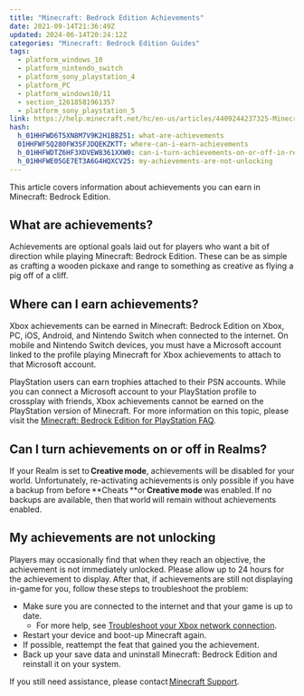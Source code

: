 ```yaml
---
title: "Minecraft: Bedrock Edition Achievements"
date: 2021-09-14T21:36:49Z
updated: 2024-06-14T20:24:12Z
categories: "Minecraft: Bedrock Edition Guides"
tags:
  - platform_windows_10
  - platform_nintendo_switch
  - platform_sony_playstation_4
  - platform_PC
  - platform_windows10/11
  - section_12618581961357
  - platform_sony_playstation_5
link: https://help.minecraft.net/hc/en-us/articles/4409244237325-Minecraft-Bedrock-Edition-Achievements
hash:
  h_01HHFWD6T5XN8M7V9K2H1BBZ51: what-are-achievements
  01HHFWF5Q280FW3SFJDQEKZKTT: where-can-i-earn-achievements
  h_01HHFWDTZ6HF3XDVEW8361XXW0: can-i-turn-achievements-on-or-off-in-realms
  h_01HHFWE05GE7ET3A6G4HQXCV25: my-achievements-are-not-unlocking
---
```


This article covers information about achievements you can earn in Minecraft: Bedrock Edition.

## What are achievements?

Achievements are optional goals laid out for players who want a bit of direction while playing Minecraft: Bedrock Edition. These can be as simple as crafting a wooden pickaxe and range to something as creative as flying a pig off of a cliff.

## Where can I earn achievements?

Xbox achievements can be earned in Minecraft: Bedrock Edition on Xbox, PC, iOS, Android, and Nintendo Switch when connected to the internet. On mobile and Nintendo Switch devices, you must have a Microsoft account linked to the profile playing Minecraft for Xbox achievements to attach to that Microsoft account.

PlayStation users can earn trophies attached to their PSN accounts. While you can connect a Microsoft account to your PlayStation profile to crossplay with friends, Xbox achievements cannot be earned on the PlayStation version of Minecraft. For more information on this topic, please visit the [Minecraft: Bedrock Edition for PlayStation FAQ](../Performance-Troubleshooting/Minecraft-Bedrock-Edition-for-PlayStation-FAQ.md).

## Can I turn achievements on or off in Realms?

If your Realm is set to **Creative mode**, achievements will be disabled for your world. Unfortunately, re-activating achievements is only possible if you have a backup from before **Cheats **or **Creative mode** was enabled. If no backups are available, then that world will remain without achievements enabled.

## My achievements are not unlocking

Players may occasionally find that when they reach an objective, the achievement is not immediately unlocked. Please allow up to 24 hours for the achievement to display. After that, if achievements are still not displaying in-game for you, follow these steps to troubleshoot the problem:

- Make sure you are connected to the internet and that your game is up to date.
  - For more help, see [Troubleshoot your Xbox network connection](https://support.xbox.com/en-US/help/hardware-network/connect-network/xbox-one-network-connection).
- Restart your device and boot-up Minecraft again.
- If possible, reattempt the feat that gained you the achievement.
- Back up your save data and uninstall Minecraft: Bedrock Edition and reinstall it on your system.

If you still need assistance, please contact [Minecraft Support](https://aka.ms/Minecraft-Support).
